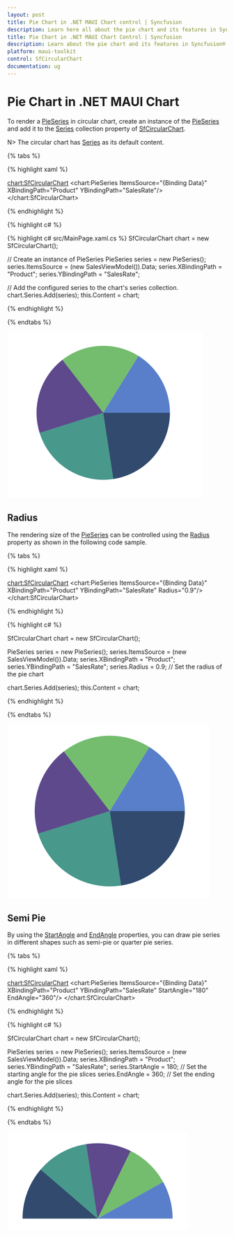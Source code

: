 ```yaml
---
layout: post
title: Pie Chart in .NET MAUI Chart control | Syncfusion
description: Learn here all about the pie chart and its features in Syncfusion® .NET MAUI Chart (SfCircularChart) control.
title: Pie Chart in .NET MAUI Chart Control | Syncfusion
description: Learn about the pie chart and its features in Syncfusion® .NET MAUI Chart (SfCircularChart) control.
platform: maui-toolkit
control: SfCircularChart
documentation: ug
---
```


# Pie Chart in .NET MAUI Chart

To render a [PieSeries](https://help.syncfusion.com/cr/maui-toolkit/Syncfusion.Maui.Toolkit.Charts.PieSeries.html) in circular chart, create an instance of the [PieSeries](https://help.syncfusion.com/cr/maui-toolkit/Syncfusion.Maui.Toolkit.Charts.PieSeries.html) and add it to the [Series](https://help.syncfusion.com/cr/maui-toolkit/Syncfusion.Maui.Toolkit.Charts.SfCircularChart.html#Syncfusion_Maui_Toolkit_Charts_SfCircularChart_Series) collection property of [SfCircularChart](https://help.syncfusion.com/cr/maui-toolkit/Syncfusion.Maui.Toolkit.Charts.SfCircularChart.html).

N> The circular chart has [Series](https://help.syncfusion.com/cr/maui-toolkit/Syncfusion.Maui.Toolkit.Charts.SfCircularChart.html#Syncfusion_Maui_Toolkit_Charts_SfCircularChart_Series) as its default content.

{% tabs %}

{% highlight xaml %}

<chart:SfCircularChart>
    <chart:PieSeries ItemsSource="{Binding Data}" 
                     XBindingPath="Product" 
                     YBindingPath="SalesRate"/>
</chart:SfCircularChart>

{% endhighlight %}

{% highlight c# %}

{% highlight c# src/MainPage.xaml.cs %}
SfCircularChart chart = new SfCircularChart();

// Create an instance of PieSeries
PieSeries series = new PieSeries();
series.ItemsSource = (new SalesViewModel()).Data;
series.XBindingPath = "Product";
series.YBindingPath = "SalesRate";

// Add the configured series to the chart's series collection.
chart.Series.Add(series);
this.Content = chart;

{% endhighlight %}

{% endtabs %}

![Pie chart type in MAUI Chart](Chart-Types_images/maui_pie_chart.png)

## Radius

The rendering size of the [PieSeries](https://help.syncfusion.com/cr/maui-toolkit/Syncfusion.Maui.Toolkit.Charts.PieSeries.html) can be controlled using the [Radius](https://help.syncfusion.com/cr/maui-toolkit/Syncfusion.Maui.Toolkit.Charts.CircularSeries.html#Syncfusion_Maui_Toolkit_Charts_CircularSeries_Radius) property as shown in the following code sample.

{% tabs %}

{% highlight xaml %}

<chart:SfCircularChart>
    <chart:PieSeries ItemsSource="{Binding Data}" 
                     XBindingPath="Product" 
                     YBindingPath="SalesRate"
                     Radius="0.9"/>            
</chart:SfCircularChart>

{% endhighlight %}

{% highlight c# %}

SfCircularChart chart = new SfCircularChart();

PieSeries series = new PieSeries();
series.ItemsSource = (new SalesViewModel()).Data;
series.XBindingPath = "Product";
series.YBindingPath = "SalesRate";
series.Radius = 0.9; // Set the radius of the pie chart 

chart.Series.Add(series);
this.Content = chart;

{% endhighlight %}

{% endtabs %}

![Pie chart with circular coefficient in MAUI Chart](Chart-Types_images/maui_pie_chart_circularcoefficient.png)

## Semi Pie

By using the [StartAngle](https://help.syncfusion.com/cr/maui-toolkit/Syncfusion.Maui.Toolkit.Charts.CircularSeries.html#Syncfusion_Maui_Toolkit_Charts_CircularSeries_StartAngle) and [EndAngle](https://help.syncfusion.com/cr/maui-toolkit/Syncfusion.Maui.Toolkit.Charts.CircularSeries.html#Syncfusion_Maui_Toolkit_Charts_CircularSeries_EndAngle) properties, you can draw pie series in different shapes such as semi-pie or quarter pie series.

{% tabs %}

{% highlight xaml %}

<chart:SfCircularChart>
    <chart:PieSeries ItemsSource="{Binding Data}"
                     XBindingPath="Product"
                     YBindingPath="SalesRate"
                     StartAngle="180"
                     EndAngle="360"/>
</chart:SfCircularChart>

{% endhighlight %}

{% highlight c# %}

SfCircularChart chart = new SfCircularChart();

PieSeries series = new PieSeries();
series.ItemsSource = (new SalesViewModel()).Data;
series.XBindingPath = "Product";
series.YBindingPath = "SalesRate";
series.StartAngle = 180; // Set the starting angle for the pie slices
series.EndAngle = 360; // Set the ending angle for the pie slices

chart.Series.Add(series);
this.Content = chart;

{% endhighlight %}

{% endtabs %}

![Semi pie chart in MAUI Chart](Chart-Types_images/maui_semi_pie_chart.png)